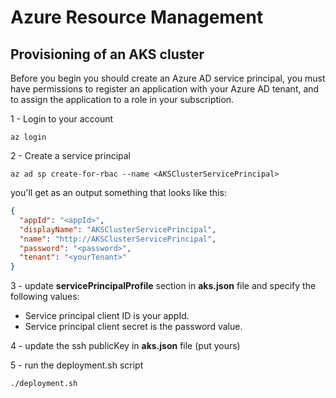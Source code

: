 # Azure Resource Management

## Provisioning of an AKS cluster
<p>Before you begin you should create an Azure AD service principal, you must have permissions to register an application with your Azure AD tenant, and to assign the application to a role in your subscription.</p>

<P>
1 - Login to your account

```shell
az login
```

2 - Create a service principal

```shell
az ad sp create-for-rbac --name <AKSClusterServicePrincipal>
```

you'll get as an output something that looks like this:
```json
{
  "appId": "<appId>",
  "displayName": "AKSClusterServicePrincipal",
  "name": "http://AKSClusterServicePrincipal",
  "password": "<password>",
  "tenant": "<yourTenant>"
}
```

3 - update **servicePrincipalProfile** section in **aks.json** file and specify the following values:
* Service principal client ID is your appId.
* Service principal client secret is the password value.
</P>

4 - update the ssh publicKey in **aks.json** file (put yours)

5 - run the deployment.sh script

```shell
./deployment.sh
```
